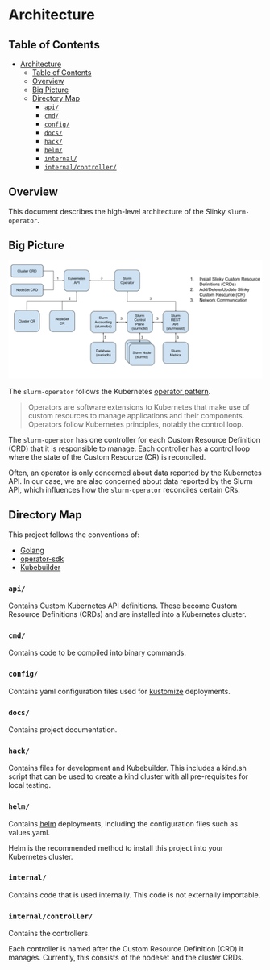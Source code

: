# Architecture

## Table of Contents

<!-- mdformat-toc start --slug=github --no-anchors --maxlevel=6 --minlevel=1 -->

- [Architecture](#architecture)
  - [Table of Contents](#table-of-contents)
  - [Overview](#overview)
  - [Big Picture](#big-picture)
  - [Directory Map](#directory-map)
    - [`api/`](#api)
    - [`cmd/`](#cmd)
    - [`config/`](#config)
    - [`docs/`](#docs)
    - [`hack/`](#hack)
    - [`helm/`](#helm)
    - [`internal/`](#internal)
    - [`internal/controller/`](#internalcontroller)

<!-- mdformat-toc end -->

## Overview

This document describes the high-level architecture of the Slinky
`slurm-operator`.

## Big Picture

![Big Picture](./assets/slurm-operator_big-picture.svg)

The `slurm-operator` follows the Kubernetes
[operator pattern][operator-pattern].

> Operators are software extensions to Kubernetes that make use of custom
> resources to manage applications and their components. Operators follow
> Kubernetes principles, notably the control loop.

The `slurm-operator` has one controller for each Custom Resource Definition
(CRD) that it is responsible to manage. Each controller has a control loop where
the state of the Custom Resource (CR) is reconciled.

Often, an operator is only concerned about data reported by the Kubernetes API.
In our case, we are also concerned about data reported by the Slurm API, which
influences how the `slurm-operator` reconciles certain CRs.

## Directory Map

This project follows the conventions of:

- [Golang][golang-layout]
- [operator-sdk]
- [Kubebuilder]

### `api/`

Contains Custom Kubernetes API definitions. These become Custom Resource
Definitions (CRDs) and are installed into a Kubernetes cluster.

### `cmd/`

Contains code to be compiled into binary commands.

### `config/`

Contains yaml configuration files used for [kustomize] deployments.

### `docs/`

Contains project documentation.

### `hack/`

Contains files for development and Kubebuilder. This includes a kind.sh script
that can be used to create a kind cluster with all pre-requisites for local
testing.

### `helm/`

Contains [helm] deployments, including the configuration files such as
values.yaml.

Helm is the recommended method to install this project into your Kubernetes
cluster.

### `internal/`

Contains code that is used internally. This code is not externally importable.

### `internal/controller/`

Contains the controllers.

Each controller is named after the Custom Resource Definition (CRD) it manages.
Currently, this consists of the nodeset and the cluster CRDs.

<!-- Links -->

[golang-layout]: https://go.dev/doc/modules/layout
[helm]: https://helm.sh/
[kubebuilder]: https://book.kubebuilder.io/
[kustomize]: https://kustomize.io/
[operator-pattern]: https://kubernetes.io/docs/concepts/extend-kubernetes/operator/
[operator-sdk]: https://sdk.operatorframework.io/
